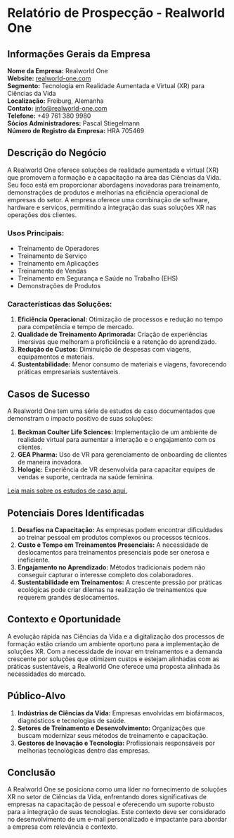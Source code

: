 # Relatório de Prospecção - Realworld One

## Informações Gerais da Empresa
**Nome da Empresa:** Realworld One  
**Website:** [realworld-one.com](http://www.realworld-one.com)  
**Segmento:** Tecnologia em Realidade Aumentada e Virtual (XR) para Ciências da Vida  
**Localização:** Freiburg, Alemanha  
**Contato:** info@realworld-one.com  
**Telefone:** +49 761 380 9980  
**Sócios Administradores:** Pascal Stiegelmann  
**Número de Registro da Empresa:** HRA 705469

## Descrição do Negócio
A Realworld One oferece soluções de realidade aumentada e virtual (XR) que promovem a formação e a capacitação na área das Ciências da Vida. Seu foco está em proporcionar abordagens inovadoras para treinamento, demonstrações de produtos e melhorias na eficiência operacional de empresas do setor. A empresa oferece uma combinação de software, hardware e serviços, permitindo a integração das suas soluções XR nas operações dos clientes.

### Usos Principais:
- Treinamento de Operadores
- Treinamento de Serviço
- Treinamento em Aplicações
- Treinamento de Vendas
- Treinamento em Segurança e Saúde no Trabalho (EHS)
- Demonstrações de Produtos

### Características das Soluções:
1. **Eficiência Operacional:** Otimização de processos e redução no tempo para competência e tempo de mercado.
2. **Qualidade de Treinamento Aprimorada:** Criação de experiências imersivas que melhoram a proficiência e a retenção do aprendizado.
3. **Redução de Custos:** Diminuição de despesas com viagens, equipamentos e materiais.
4. **Sustentabilidade:** Menor consumo de materiais e viagens, favorecendo práticas empresariais sustentáveis.

## Casos de Sucesso
A Realworld One tem uma série de estudos de caso documentados que demonstram o impacto positivo de suas soluções:

1. **Beckman Coulter Life Sciences:** Implementação de um ambiente de realidade virtual para aumentar a interação e o engajamento com os clientes.
2. **GEA Pharma:** Uso de VR para gerenciamento de onboarding de clientes de maneira inovadora.
3. **Hologic:** Experiência de VR desenvolvida para capacitar equipes de vendas e suporte, centrada na saúde feminina.

[Leia mais sobre os estudos de caso aqui.](https://realworld-one.com/case-studies)

## Potenciais Dores Identificadas
1. **Desafios na Capacitação:** As empresas podem encontrar dificuldades ao treinar pessoal em produtos complexos ou processos técnicos.
2. **Custo e Tempo em Treinamentos Presenciais:** A necessidade de deslocamentos para treinamentos presenciais pode ser onerosa e ineficiente.
3. **Engajamento no Aprendizado:** Métodos tradicionais podem não conseguir capturar o interesse completo dos colaboradores.
4. **Sustentabilidade em Treinamentos:** A crescente pressão por práticas ecológicas pode criar dilemas na realização de treinamentos que requerem grandes deslocamentos.

## Contexto e Oportunidade
A evolução rápida nas Ciências da Vida e a digitalização dos processos de formação estão criando um ambiente oportuno para a implementação de soluções XR. Com a necessidade de inovar em treinamentos e a demanda crescente por soluções que otimizem custos e estejam alinhadas com as práticas sustentáveis, a Realworld One oferece uma proposta alinhada às necessidades do mercado.

## Público-Alvo
1. **Indústrias de Ciências da Vida:** Empresas envolvidas em biofármacos, diagnósticos e tecnologias de saúde.
2. **Setores de Treinamento e Desenvolvimento:** Organizações que buscam modernizar seus métodos de treinamento e capacitação.
3. **Gestores de Inovação e Tecnologia:** Profissionais responsáveis por melhorias tecnológicas dentro das empresas.

## Conclusão
A Realworld One se posiciona como uma líder no fornecimento de soluções XR no setor de Ciências da Vida, enfrentando dores significativas de empresas na capacitação de pessoal e oferecendo um suporte robusto para a integração de suas tecnologias. Este contexto deve ser considerado no desenvolvimento de um e-mail personalizado e impactante para abordar a empresa com relevância e contexto.